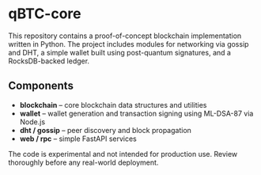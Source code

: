 # qBTC-core

This repository contains a proof-of-concept blockchain implementation written in Python. The project includes modules for networking via gossip and DHT, a simple wallet built using post-quantum signatures, and a RocksDB-backed ledger.

## Components

- **blockchain** – core blockchain data structures and utilities
- **wallet** – wallet generation and transaction signing using ML-DSA-87 via Node.js
- **dht / gossip** – peer discovery and block propagation
- **web / rpc** – simple FastAPI services

The code is experimental and not intended for production use. Review thoroughly before any real-world deployment.

